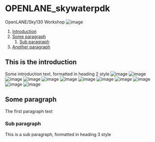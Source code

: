 # OPENLANE_skywaterpdk
OpenLANE/Sky130 Workshop
![image](https://user-images.githubusercontent.com/64938643/113953548-b27a9a00-9835-11eb-9158-13c1de1d2ec1.png)

1. [Introduction](#introduction)
2. [Some paragraph](#paragraph1)
    1. [Sub paragraph](#subparagraph1)
3. [Another paragraph](#paragraph2)

## This is the introduction <a name="introduction"></a>
Some introduction text, formatted in heading 2 style
![image](https://github.com/bhargavchanti/OPENLANE_skywaterpdk/blob/main/DAY%20-%203/images/3_1.JPG)
![image](https://github.com/bhargavchanti/OPENLANE_skywaterpdk/blob/main/DAY%20-%203/images/3_2.JPG)
![image](https://github.com/bhargavchanti/OPENLANE_skywaterpdk/blob/main/DAY%20-%203/images/3_3.JPG)
![image](https://github.com/bhargavchanti/OPENLANE_skywaterpdk/blob/main/DAY%20-%203/images/3_4.JPG)
![image](https://github.com/bhargavchanti/OPENLANE_skywaterpdk/blob/main/DAY%20-%203/images/3_5.JPG)
![image](https://github.com/bhargavchanti/OPENLANE_skywaterpdk/blob/main/DAY%20-%203/images/3_6.JPG)
![image](https://github.com/bhargavchanti/OPENLANE_skywaterpdk/blob/main/DAY%20-%203/images/3_7.JPG)
![image](https://github.com/bhargavchanti/OPENLANE_skywaterpdk/blob/main/DAY%20-%203/images/3_8.JPG)
![image](https://github.com/bhargavchanti/OPENLANE_skywaterpdk/blob/main/DAY%20-%203/images/3_9.JPG)
![image](https://github.com/bhargavchanti/OPENLANE_skywaterpdk/blob/main/DAY%20-%203/images/3_10.JPG)
![image](https://github.com/bhargavchanti/OPENLANE_skywaterpdk/blob/main/DAY%20-%203/images/3_11.JPG)
![image](https://github.com/bhargavchanti/OPENLANE_skywaterpdk/blob/main/DAY%20-%203/images/3_12.JPG)

## Some paragraph <a name="paragraph1"></a>
The first paragraph text

### Sub paragraph <a name="subparagraph1"></a>
This is a sub paragraph, formatted in heading 3 style


